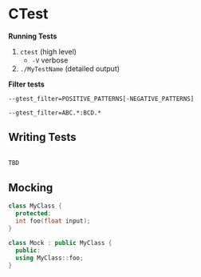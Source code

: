 # CTest





**Running Tests**

1. `ctest` (high level) 
   - `-V` verbose
2. `./MyTestName` (detailed output)

**Filter tests**

`--gtest_filter=POSITIVE_PATTERNS[-NEGATIVE_PATTERNS]`

`--gtest_filter=ABC.*:BCD.*`



## Writing Tests



```cpp

TBD


```



## Mocking



```cpp
class MyClass {
  protected:
  int foo(float input);
}

class Mock : public MyClass {
  public:
  using MyClass::foo;
}
```



